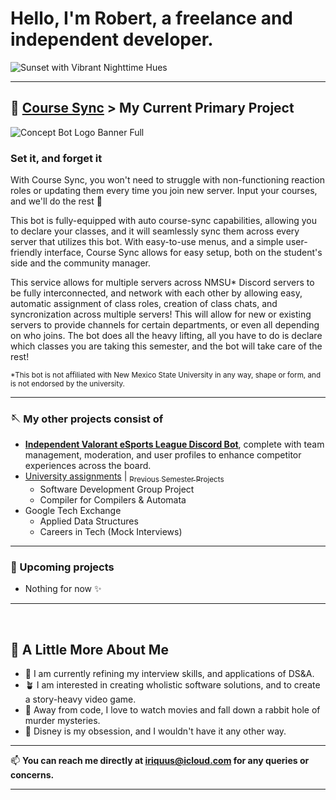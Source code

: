 # Hello, I'm Robert, a freelance and independent developer.

![Sunset with Vibrant Nighttime Hues](https://user-images.githubusercontent.com/90274287/142602047-1cf314e6-afa8-4862-a3c3-bf1bc0bf50ae.png)

___

## 🍵 [Course Sync](../../../university-course-sync-discord-bot) > My Current Primary Project
![Concept Bot Logo Banner Full](https://user-images.githubusercontent.com/90274287/142596892-e92516e0-c394-4645-8b09-5b78a5804a41.png)

### Set it, and forget it
With Course Sync, you won't need to struggle with non-functioning reaction roles or updating them every time you join new server.
Input your courses, and we'll do the rest 🍵

This bot is fully-equipped with auto course-sync capabilities, allowing you to declare your classes, and it will seamlessly sync them across every server that utilizes this bot.
With easy-to-use menus, and a simple user-friendly interface, Course Sync allows for easy setup, both on the student's side and the community manager.

This service allows for multiple servers across NMSU* Discord servers to be fully interconnected, and network with each other by allowing easy, automatic assignment of class roles, creation of class chats, and syncronization across multiple servers!
This will allow for new or existing servers to provide channels for certain departments, or even all depending on who joins. The bot does all the heavy lifting, all you have to do is declare which classes you are taking this semester, and the bot will take care of the rest!

<sub>*This bot is not affiliated with New Mexico State University in any way, shape or form, and is not endorsed by the university.</sub>
___

### 🪡 My other projects consist of
* [**Independent Valorant eSports League Discord Bot**](../../../valorant-league-bot), complete with team management, moderation, and user profiles to enhance competitor experiences across the board.
* [University assignments](../../../university-projects#readme) | [<sub>Previous Semester Projects</sub>](../../../university-projects#-fall-2021)
  + Software Development Group Project
  + Compiler for Compilers & Automata
* Google Tech Exchange
  + Applied Data Structures
  + Careers in Tech (Mock Interviews)

___

### 🧵 Upcoming projects
* Nothing for now ✨

___

<br>

## 🎀 A Little More About Me
- 🌱 I am currently refining my interview skills, and applications of DS&A.
- 🪴 I am interested in creating wholistic software solutions, and to create a story-heavy video game.
- 🔮 Away from code, I love to watch movies and fall down a rabbit hole of murder mysteries.
- 🍁 Disney is my obsession, and I wouldn't have it any other way.

___

📫 **You can reach me directly at iriquus@icloud.com for any queries or concerns.**

___

<!---
robertvargas-irq/robertvargas-irq is a ✨ special ✨ repository because its `README.md` (this file) appears on your GitHub profile.
You can click the Preview link to take a look at your changes.
--->
